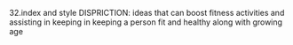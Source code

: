 32.index and style  DISPRICTION: ideas that can boost fitness activities and assisting in keeping in  keeping a person fit and healthy along with growing age
